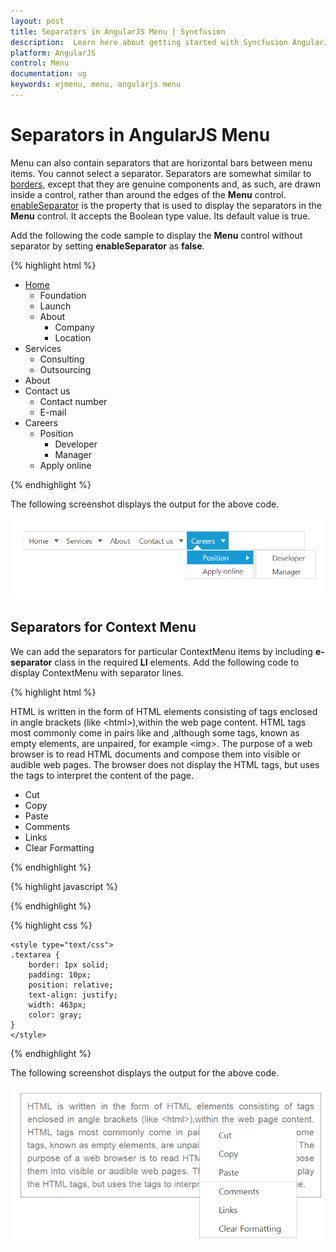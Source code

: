 ```yaml
---
layout: post
title: Separators in AngularJS Menu | Syncfusion
description:  Learn here about getting started with Syncfusion AngularJS Menu control, its elements, and more.
platform: AngularJS
control: Menu
documentation: ug
keywords: ejmenu, menu, angularjs menu
---
```


# Separators in AngularJS Menu

Menu can also contain separators that are horizontal bars between menu items. You cannot select a separator. Separators are somewhat similar to [borders](http://docs.oracle.com/javase/tutorial/uiswing/components/border.html), except that they are genuine components and, as such, are drawn inside a control, rather than around the edges of the **Menu** control. [enableSeparator](https://help.syncfusion.com/api/js/ejmenu#members:enableseparator) is the property that is used to display the separators in the **Menu** control. It accepts the Boolean type value. Its default value is true. 

Add the following the code sample to display the **Menu** control without separator by setting **enableSeparator** as **false**.

{% highlight html %}

    
<div>
    <ul id="menucontrol" ej-menu e-width="500" e-enableseparator="false">
        <li id="home">
            <a href="#">Home</a>
            <ul>
                <li><a>Foundation</a></li>
                <li><a>Launch</a></li>
                <li>
                    <a>About</a>
                    <ul>
                        <li><a>Company</a></li>
                        <li><a>Location</a></li>
                    </ul>
                </li>
            </ul>
        </li>
        <li id="Services">
            <a>Services</a>
            <ul>
                <li><a>Consulting</a></li>
                <li><a>Outsourcing</a></li>
            </ul>
        </li>
        <li id="About"><a>About</a></li>
        <li id="Contact">
            <a>Contact us</a>
            <ul>
                <li><a>Contact number</a></li>
                <li><a>E-mail</a></li>
            </ul>
        </li>
        <li id="Careers">
            <a>Careers</a>
            <ul>
                <li>
                    <a>Position</a>
                    <ul>
                        <li><a>Developer</a></li>
                        <li><a>Manager</a></li>
                    </ul>
                </li>
                <li><a>Apply online</a></li>
            </ul>
        </li>
    </ul>
</div>

{% endhighlight %}

The following screenshot displays the output for the above code. 

![AngularJS Menu Separators](Separators_images/Separators_img1.png) 

## Separators for Context Menu

We can add the separators for particular ContextMenu items by including **e-separator** class in the required **LI** elements. Add the following code to display ContextMenu with separator lines.


{% highlight html %}

<div id="target" class="textarea">
	HTML is written in the form of HTML elements consisting of tags enclosed in angle brackets (like &lt;html&gt;),within the web page content. HTML tags most commonly come in pairs like and ,although some tags, known as empty elements, are unpaired, for example &lt;img&gt;. The purpose of a web browser is to read HTML documents and compose them into visible or audible web pages. The browser does not display the HTML tags, but uses the tags to interpret the content of the page.
</div>

<ul id="contextMenu" ej-menu e-contextmenutarget="#target" e-menutype="type">
	<li><a>Cut</a></li>
	<li><a>Copy</a></li>
	<li class="e-separator"><a>Paste</a></li>
	<li><a>Comments</a></li>
	<li><a>Links</a></li>
	<li><a>Clear Formatting</a></li>
</ul>

{% endhighlight %}


{% highlight javascript %}

 <script type="text/javascript">
    angular.module('MenuApp', ['ejangular'])
    .controller('MenuCtrl', function ($scope) {
        $scope.type = ej.MenuType.ContextMenu;                 
    });		
 </script>
	
{% endhighlight %}


{% highlight css %}

    <style type="text/css">	
    .textarea {
        border: 1px solid;
        padding: 10px;
        position: relative;
        text-align: justify;
        width: 463px;
        color: gray;
    }		
    </style>

{% endhighlight %}

The following screenshot displays the output for the above code. 

![AngularJS Menu Separators](Separators_images/Separators_img2.png)